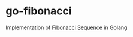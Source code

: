# go-fibonacci

Implementation of [Fibonacci Sequence](https://en.wikipedia.org/wiki/Fibonacci_sequence) in Golang